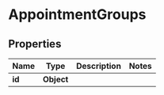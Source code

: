

# AppointmentGroups


## Properties

| Name | Type | Description | Notes |
|------------ | ------------- | ------------- | -------------|
|**id** | **Object** |  |  |




